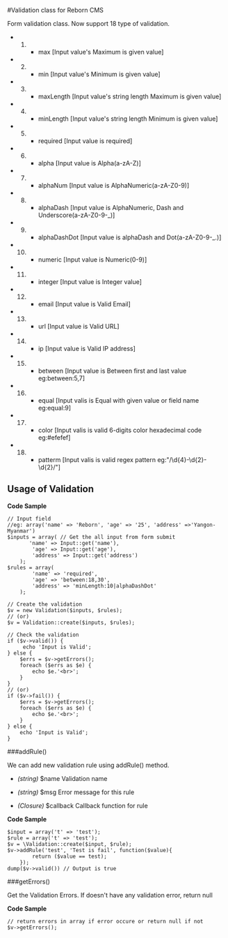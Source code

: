 #Validation class for Reborn CMS

Form validation class. Now support 18 type of validation.

* 01) - max [Input value's Maximum is given value]
* 02) - min [Input value's Minimum is given value]
* 03) - maxLength [Input value's string length Maximum is given value]
* 04) - minLength [Input value's string length Minimum is given value]
* 05) - required [Input value is required]
* 06) - alpha [Input value is Alpha(a-zA-Z)]
* 07) - alphaNum [Input value is AlphaNumeric(a-zA-Z0-9)]
* 08) - alphaDash [Input value is AlphaNumeric, Dash and Underscore(a-zA-Z0-9-_)]
* 09) - alphaDashDot [Input value is alphaDash and Dot(a-zA-Z0-9-_.)]
* 10) - numeric [Input value is Numeric(0-9)]
* 11) - integer [Input value is Integer value]
* 12) - email [Input value is Valid Email]
* 13) - url [Input value is Valid URL]
* 14) - ip [Input value is Valid IP address]
* 15) - between [Input value is Between first and last value eg:between:5,7]
* 16) - equal [Input valis is Equal with given value or field name eg:equal:9]
* 17) - color [Input valis is valid 6-digits color hexadecimal code eg:#efefef]
* 18) - patterm [Input valis is valid regex pattern eg:"/\d{4}-\d{2}-\d{2}/"]

## Usage of Validation

**Code Sample**

	// Input field
    //eg: array('name' => 'Reborn', 'age' => '25', 'address' =>'Yangon-Myanmar')
    $inputs = array( // Get the all input from form submit
           'name' => Input::get('name'),
            'age' => Input::get('age'),
            'address' => Input::get('address')
        );
    $rules = array(
            'name' => 'required',
            'age' => 'between:18,30',
            'address' => 'minLength:10|alphaDashDot'
        );

    // Create the validation
    $v = new Validation($inputs, $rules);
    // (or)
    $v = Validation::create($inputs, $rules);

    // Check the validation
    if ($v->valid()) {
         echo 'Input is Valid';
    } else {
        $errs = $v->getErrors();
        foreach ($errs as $e) {
	        echo $e.'<br>';
        }
    }
    // (or)
    if ($v->fail()) {
    	$errs = $v->getErrors();
        foreach ($errs as $e) {
	        echo $e.'<br>';
        }
    } else {
      	echo 'Input is Valid';
    }


###addRule()

We can add new validation rule using addRule() method.

* *(string)* $name Validation name

* *(string)* $msg Error message for this rule

* *(Closure)* $callback Callback function for rule

**Code Sample**

	$input = array('t' => 'test');
	$rule = array('t' => 'test');
	$v = \Validation::create($input, $rule);
	$v->addRule('test', 'Test is fail', function($value){
			return ($value == test);
		});
	dump($v->valid()) // Output is true


###getErrors()

Get the Validation Errors. If doesn't have any validation error, return null

**Code Sample**

	// return errors in array if error occure or return null if not
	$v->getErrors();

